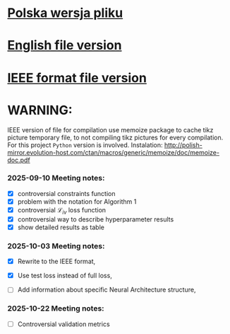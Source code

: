 # [Polska wersja pliku](main.pdf)
# [English file version](main_en.pdf)
# [IEEE format file version](main_ieee.pdf)


# WARNING: 
IEEE version of file for compilation use memoize package to cache tikz picture temporary file, to not compiling tikz pictures for every compilation. For this project `Python` version is involved. 
Instalation: http://polish-mirror.evolution-host.com/ctan/macros/generic/memoize/doc/memoize-doc.pdf

### 2025-09-10 Meeting notes:
  - [x] controversial constraints function 
  - [x] problem with the notation for Algorithm 1
  - [x] controversial $\mathcal{L}_{iv}$ loss function
  - [x] controversial way to describe hyperparameter results
  - [x] show detailed results as table

### 2025-10-03 Meeting notes: 
  - [x] Rewrite to the IEEE format, 
  - [x] Use test loss instead of full loss, 
  - [ ] Add information about specific Neural Architecture structure,


### 2025-10-22 Meeting notes: 
  - [ ] Controversial validation metrics



